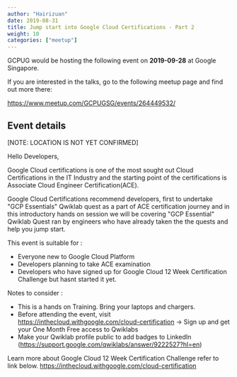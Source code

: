```yaml
---
author: "Hairizuan"
date: 2019-08-31
title: Jump start into Google Cloud Certifications - Part 2
weight: 10
categories: ["meetup"]
---
```


GCPUG would be hosting the following event on **2019-09-28** at Google Singapore. 

If you are interested in the talks, go to the following meetup page and find out more there:

https://www.meetup.com/GCPUGSG/events/264449532/

## Event details

[NOTE: LOCATION IS NOT YET CONFIRMED]

Hello Developers,

Google Cloud certifications is one of the most sought out Cloud Certifications in the IT Industry and the starting point of the certifications is Associate Cloud Engineer Certification(ACE).

Google Cloud Certifications recommend developers, first to undertake "GCP Essentials" Qwiklab quest as a part of ACE certification journey and in this introductory hands on session we will be covering "GCP Essential" Qwiklab Quest ran by engineers who have already taken the the quests and help you jump start.

This event is suitable for :
- Everyone new to Google Cloud Platform
- Developers planning to take ACE examination
- Developers who have signed up for Google Cloud 12 Week Certification Challenge but hasnt started it yet.

Notes to consider :
- This is a hands on Training. Bring your laptops and chargers.
- Before attending the event, visit https://inthecloud.withgoogle.com/cloud-certification -> Sign up and get your One Month Free access to Qwiklabs
- Make your Qwiklab profile public to add badges to LinkedIn (https://support.google.com/qwiklabs/answer/9222527?hl=en)

Learn more about Google Cloud 12 Week Certification Challenge refer to link below.
https://inthecloud.withgoogle.com/cloud-certification

